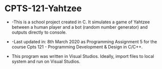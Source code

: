 # CPTS-121-Yahtzee

* -This is a school project created in C. It simulates a game of Yahtzee between a human player and a bot (random number generator) and outputs directly to console.

* -Last updated in: 8th March 2020 as Programming Assignment 5 for the course Cpts 121 - Programming Development & Design in C/C++.

* This program was written in Visual Studios. Ideally, import files to local system and run on Visual Studios.
